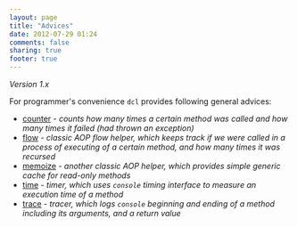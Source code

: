 ```yaml
---
layout: page
title: "Advices"
date: 2012-07-29 01:24
comments: false
sharing: true
footer: true
---
```


*Version 1.x*

For programmer's convenience `dcl` provides following general advices:

* [counter](./advices/counter) - *counts how many times a certain method was called
and how many times it failed (had thrown an exception)*
* [flow](./advices/flow) - *classic AOP flow helper, which keeps track if we were
called in a process of executing of a certain method, and how many times it was recursed*
* [memoize](./advices/memoize) - *another classic AOP helper, which provides simple
generic cache for read-only methods*
* [time](./advices/time) - *timer, which uses `console` timing interface to measure
an execution time of a method*
* [trace](./advices/trace) - *tracer, which logs `console` beginning and ending of
a method including its arguments, and a return value*

